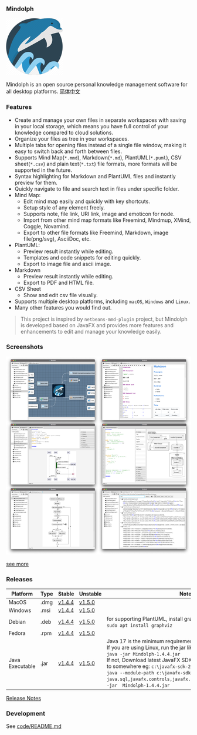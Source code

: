 ### Mindolph

![](./DemoWorkspace/app_30.png)

Mindolph is an open source personal knowledge management software for all desktop platforms. [简体中文](./docs/README_zh_CN.md)


### Features
* Create and manage your own files in separate workspaces with saving in your local storage, which means you have full control of your knowledge compared to cloud solutions.
* Organize your files as tree in your workspaces.
* Multiple tabs for opening files instead of a single file window, making it easy to switch back and forth between files.
* Supports Mind Map(`*.mmd`), Markdown(`*.md`), PlantUML(`*.puml`), CSV sheet(`*.csv`) and plain text(`*.txt`) file formats, more formats will be supported in the future.
* Syntax highlighting for Markdown and PlantUML files and instantly preview for them.
* Quickly navigate to file and search text in files under specific folder.
* Mind Map:
	* Edit mind map easily and quickly with key shortcuts.
	* Setup style of any element freely. 
	* Supports note, file link, URI link, image and emoticon for node.
	* Import from other mind map formats like Freemind, Mindmup, XMind, Coggle, Novamind.
	* Export to other file formats like Freemind, Markdown, image file(png/svg), AsciiDoc, etc.
* PlantUML:
	* Preview result instantly while editing.
	* Templates and code snippets for editing quickly.
	* Export to image file and ascii image.
* Markdown
	* Preview result instantly while editing.
	* Export to PDF and HTML file.
* CSV Sheet
	* Show and edit csv file visually.
* Supports multiple desktop platforms, including `macOS`, `Windows` and `Linux`.
* Many other features you would find out.

> This project is inspired by `netbeans-mmd-plugin` project, but Mindolph is developed based on JavaFX and provides more features and enhancements to edit and manage your knowledge easily.


### Screenshots
![](docs/main.png)

[see more](docs/screenshots.md)


### Releases

|Platform|Type|Stable|Unstable|Note|
|----|----|----|----|----|
|MacOS|.dmg|[v1.4.4](https://github.com/mindolph/Mindolph/releases/download/v1.4.4/Mindolph-1.4.4.dmg) |[v1.5.0](https://github.com/mindolph/Mindolph/releases/download/v1.5.0/Mindolph-1.5.0.dmg) | |
|Windows|.msi|[v1.4.4](https://github.com/mindolph/Mindolph/releases/download/v1.4.4/Mindolph-1.4.4.dmg) |[v1.5.0](https://github.com/mindolph/Mindolph/releases/download/v1.5.0/Mindolph-1.5.0.msi) | |
|Debian|.deb|[v1.4.4](https://github.com/mindolph/Mindolph/releases/download/v1.4.4/Mindolph-1.4.4.deb)|[v1.5.0](https://github.com/mindolph/Mindolph/releases/download/v1.5.0/Mindolph-1.5.0.deb)|	for supporting PlantUML, install graphviz first:</br>  `sudo apt install graphviz`|
|Fedora|.rpm|[v1.4.4](https://github.com/mindolph/Mindolph/releases/download/v1.4.4/Mindolph-1.4.4.rpm)|[v1.5.0](https://github.com/mindolph/Mindolph/releases/download/v1.5.0/Mindolph-1.5.0.rpm)| |
|Java Executable|.jar|[v1.4.4](https://github.com/mindolph/Mindolph/releases/download/v1.4.4/Mindolph-1.4.4.jar)|[v1.5.0](https://github.com/mindolph/Mindolph/releases/download/v1.5.0/Mindolph-1.5.0.jar)| Java 17 is the minimum requirement to run this application. 	</br> If you are using Linux, run the jar like this:  </br> `java -jar Mindolph-1.4.4.jar`  </br> If not, Download latest JavaFX SDK for your platform and extract to somewhere eg: `c:\javafx-sdk-20`, run the jar file like this:   </br> `java --module-path c:\javafx-sdk-20\lib --add-modules  java.sql,javafx.controls,javafx.fxml,javafx.swing,javafx.web -jar  Mindolph-1.4.4.jar` |


[Release Notes](docs/release_notes.md)


### Development

See [code/README.md](code/README.md)
